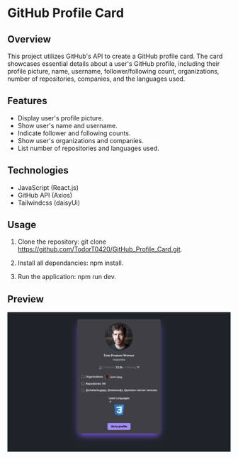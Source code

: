 # GitHub Profile Card

## Overview

This project utilizes GitHub's API to create a GitHub profile card. The card showcases essential details about a user's GitHub profile, including their profile picture, name, username, follower/following count, organizations, number of repositories, companies, and the languages used.

## Features

- Display user's profile picture.
- Show user's name and username.
- Indicate follower and following counts.
- Show user's organizations and companies.
- List number of repositories and languages used.

## Technologies

- JavaScript (React.js)
- GitHub API (Axios)
- Tailwindcss (daisyUi)

## Usage

1. Clone the repository: git clone https://github.com/TodorT0420/GitHub_Profile_Card.git.

2. Install all dependancies: npm install.

3. Run the application: npm run dev.

## Preview

![profile_card](./img/Screenshot%202024-02-06%20at%2012.30.28.png)
